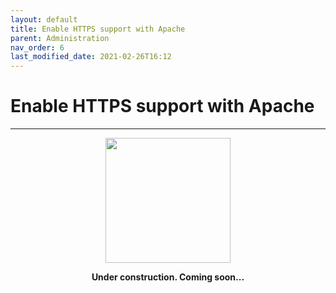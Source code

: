 ```yaml
---
layout: default
title: Enable HTTPS support with Apache
parent: Administration
nav_order: 6
last_modified_date: 2021-02-26T16:12
---
```


# Enable HTTPS support with Apache

---

<div style="display: flex; flex-direction: column; align-items: center;">
    <img src="{{site.baseurl}}/assets/images/under-construction.png" style="width: 200px;">
    <p style="font-weight: bold;">Under construction. Coming soon...</p>
</div>